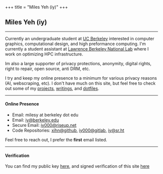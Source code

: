 +++
title = "Miles Yeh (iy)"
+++

## Miles Yeh (iy)

---

Currently an undergraduate student at [UC Berkeley](https://eecs.berkeley.edu/cs/) interested in computer graphics, computational design, and high preformance computing. I'm currently a student assistant at [Lawrence Berkeley National Lab](https://www.lbl.gov/) where I work on optimizing HPC infrastructure. 


Im also a large supporter of privacy protections, anonymity, digital rights, right to repair, open source, anti DRM, etc.


I try and keep my online presence to a minimum for various privacy reasons (AI, webscraping, etc). I don't have much on this site, but feel free to check out some of my [projects](/projects/), [writings](/writings/), and [dotfiles](https://github.com/xihn). 

---
<!-- 

> *"Useless blockquote"* 


Discover additional content:

- With Subitems
  - With Subsubitems
  - [Example Page](./about)
- this list is just the content of `content/_index.md`, the tests are shamelessly stolen from [no style, please!](https://www.getzola.org/themes/no-style-please/)

--->

#### Online Presence
- Email: milesy at berkeley dot edu
- Email: [iy@berkeley.edu](mailto:iy@berkeley.edu)
- Secure Email: [iy000@riseup.net](mailto:iy000@riseup.net)
- Code Repositories: [xihn@github](https://github.com/xihn), [iy000@gitlab](https://gitlab.com/iy000), [iy@sr.ht](https://meta.sr.ht/profile)

Feel free to reach out, I prefer the **first** email listed.

---

#### Verification

You can find my public key [here](/https://raw.githubusercontent.com/xihn/keys/refs/heads/main/publickey.asc/), and signed verification of this site [here](https://raw.githubusercontent.com/xihn/static/refs/heads/main/static/siteownership.txt)